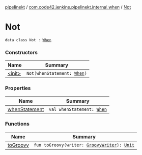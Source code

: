 [pipelinekt](../../index.md) / [com.code42.jenkins.pipelinekt.internal.when](../index.md) / [Not](./index.md)

# Not

`data class Not : `[`When`](../../com.code42.jenkins.pipelinekt.core/-when.md)

### Constructors

| Name | Summary |
|---|---|
| [&lt;init&gt;](-init-.md) | `Not(whenStatement: `[`When`](../../com.code42.jenkins.pipelinekt.core/-when.md)`)` |

### Properties

| Name | Summary |
|---|---|
| [whenStatement](when-statement.md) | `val whenStatement: `[`When`](../../com.code42.jenkins.pipelinekt.core/-when.md) |

### Functions

| Name | Summary |
|---|---|
| [toGroovy](to-groovy.md) | `fun toGroovy(writer: `[`GroovyWriter`](../../com.code42.jenkins.pipelinekt.core.writer/-groovy-writer/index.md)`): `[`Unit`](https://kotlinlang.org/api/latest/jvm/stdlib/kotlin/-unit/index.html) |
